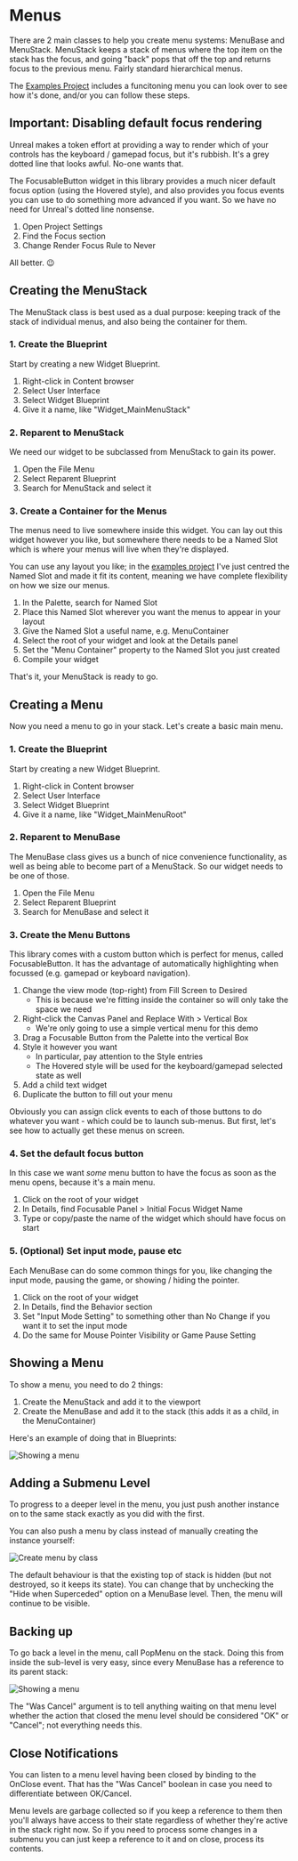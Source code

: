 # Menus

There are 2 main classes to help you create menu systems: MenuBase and MenuStack.
MenuStack keeps a stack of menus where the top item on the stack has the focus, and
going "back" pops that off the top and returns focus to the previous menu.
Fairly standard hierarchical menus.

The [Examples Project](https://github.com/sinbad/StevesUEExamples) includes a
funcitoning menu you can look over to see how it's done, and/or you can follow
these steps.

## Important: Disabling default focus rendering

Unreal makes a token effort at providing a way to render which of your controls
has the keyboard / gamepad focus, but it's rubbish. It's a grey dotted line
that looks awful. No-one wants that.

The FocusableButton widget in this library provides a much nicer default focus
option (using the Hovered style), and also provides you focus events you can
use to do something more advanced if you want. So we have no need for Unreal's
dotted line nonsense.

1. Open Project Settings
1. Find the Focus section
1. Change Render Focus Rule to Never

All better. 😉

## Creating the MenuStack

The MenuStack class is best used as a dual purpose: keeping track of the stack 
of individual menus, and also being the container for them.

### 1. Create the Blueprint

Start by creating a new Widget Blueprint.

1. Right-click in Content browser
1. Select User Interface
1. Select Widget Blueprint
1. Give it a name, like "Widget_MainMenuStack"

### 2. Reparent to MenuStack

We need our widget to be subclassed from MenuStack to gain its power.

1. Open the File Menu
2. Select Reparent Blueprint
3. Search for MenuStack and select it

### 3. Create a Container for the Menus

The menus need to live somewhere inside this widget. You can lay out this
widget however you like, but somewhere there needs to be a Named Slot which is
where your menus will live when they're displayed.

You can use any layout you like; in the [examples project](https://github.com/sinbad/StevesUEExamples) I've just centred the Named Slot and made it fit its content, 
meaning we have complete flexibility on how we size our menus.

1. In the Palette, search for Named Slot
1. Place this Named Slot wherever you want the menus to appear in your layout
1. Give the Named Slot a useful name, e.g. MenuContainer
1. Select the root of your widget and look at the Details panel
1. Set the "Menu Container" property to the Named Slot you just created
1. Compile your widget

That's it, your MenuStack is ready to go. 

## Creating a Menu

Now you need a menu to go in your stack. Let's create a basic main menu.

### 1. Create the Blueprint

Start by creating a new Widget Blueprint.

1. Right-click in Content browser
1. Select User Interface
1. Select Widget Blueprint
1. Give it a name, like "Widget_MainMenuRoot"

### 2. Reparent to MenuBase

The MenuBase class gives us a bunch of nice convenience functionality, as well
as being able to become part of a MenuStack. So our widget needs to be one of those.

1. Open the File Menu
2. Select Reparent Blueprint
3. Search for MenuBase and select it

### 3. Create the Menu Buttons

This library comes with a custom button which is perfect for menus, called
FocusableButton. It has the advantage of automatically highlighting when
focussed (e.g. gamepad or keyboard navigation).

1. Change the view mode (top-right) from Fill Screen to Desired
    * This is because we're fitting inside the container so will only take the space we need
1. Right-click the Canvas Panel and Replace With > Vertical Box
    * We're only going to use a simple vertical menu for this demo
1. Drag a Focusable Button from the Palette into the vertical Box
1. Style it however you want
    * In particular, pay attention to the Style entries
    * The Hovered style will be used for the keyboard/gamepad selected state as well
1. Add a child text widget
1. Duplicate the button to fill out your menu

Obviously you can assign click events to each of those buttons to do whatever
you want - which could be to launch sub-menus. But first, let's see how to 
actually get these menus on screen.

### 4. Set the default focus button

In this case we want *some* menu button to have the focus as soon as the
menu opens, because it's a main menu.

1. Click on the root of your widget
1. In Details, find Focusable Panel > Initial Focus Widget Name
1. Type or copy/paste the name of the widget which should have focus on start

### 5. (Optional) Set input mode, pause etc

Each MenuBase can do some common things for you, like changing the input mode,
pausing the game, or showing / hiding the pointer.

1. Click on the root of your widget
1. In Details, find the Behavior section
1. Set "Input Mode Setting" to something other than No Change if you want it to set the input mode
1. Do the same for Mouse Pointer Visibility or Game Pause Setting


## Showing a Menu

To show a menu, you need to do 2 things:

1. Create the MenuStack and add it to the viewport
1. Create the MenuBase and add it to the stack (this adds it as a child, in the MenuContainer)

Here's an example of doing that in Blueprints:

![Showing a menu](../Resources/showingamenu.png)

## Adding a Submenu Level

To progress to a deeper level in the menu, you just push another instance on
to the same stack exactly as you did with the first. 

You can also push a menu by class instead of manually creating the instance
yourself:

![Create menu by class](../Resources/menupushbyclass.png)


The default behaviour is that the existing top of stack
is hidden (but not destroyed, so it keeps its state). You can change that
by unchecking the "Hide when Superceded" option on a MenuBase level. Then, the
menu will continue to be visible.

## Backing up

To go back a level in the menu, call PopMenu on the stack. Doing this from
inside the sub-level is very easy, since every MenuBase has a reference to its
parent stack:

![Showing a menu](../Resources/popmenu.png)

The "Was Cancel" argument is to tell anything waiting on that menu level whether
the action that closed the menu level should be considered "OK" or "Cancel";
not everything needs this.


## Close Notifications

You can listen to a menu level having been closed by binding to the OnClose
event. That has the "Was Cancel" boolean in case you need to differentiate
between OK/Cancel. 

Menu levels are garbage collected so if you keep a reference to them then you'll
always have access to their state regardless of whether they're active in the
stack right now. So if you need to process some changes in a submenu you can 
just keep a reference to it and on close, process its contents.





